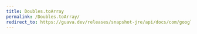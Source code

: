 ```yaml
---
title: Doubles.toArray
permalink: /Doubles.toArray/
redirect_to: https://guava.dev/releases/snapshot-jre/api/docs/com/google/common/primitives/Doubles.html#toArray-java.util.Collection-
---
```

